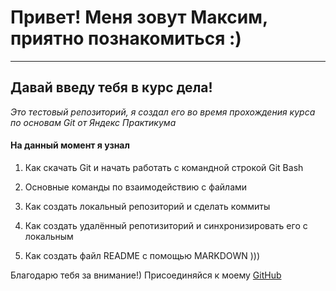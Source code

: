 # Привет! Меня зовут Максим, приятно познакомиться :)

---

## Давай введу тебя в курс дела!

*Это тестовый репозиторий, я создал его во время прохождения курса по основам Git
от Яндекс Практикума*

#### На данный момент я узнал

1. Как скачать Git и начать работать с командной строкой Git Bash

2. Основные команды по взаимодействию с файлами

3. Как создать локальный репозиторий и сделать коммиты

4. Как создать удалённый репотизиторий и синхронизировать его с локальным

5. Как создать файл README с помощью MARKDOWN )))

Благодарю тебя за внимание!) Присоединяйся к моему [GitHub](https://github.com/maximknyazkin626 "Мой Github!") 

